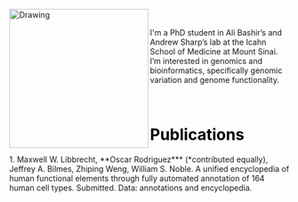 <img align="left" src="/Oscar Rodriguez.jpg" alt="Drawing" style="width: 250px;"/> <br><br>I'm a PhD student in Ali Bashir’s and Andrew Sharp’s lab at the Icahn School of Medicine at Mount Sinai. I’m interested in genomics and bioinformatics, specifically genomic variation and genome functionality.
<br>
<br>
<br>
<h1 style="color:black;">Publications</h1>
1. Maxwell W. Libbrecht, **Oscar Rodriguez*** (*contributed equally), Jeffrey A. Bilmes, Zhiping Weng, William S. Noble. A unified encyclopedia of human functional elements through fully automated annotation of 164 human cell types. Submitted. Data: annotations and encyclopedia.
